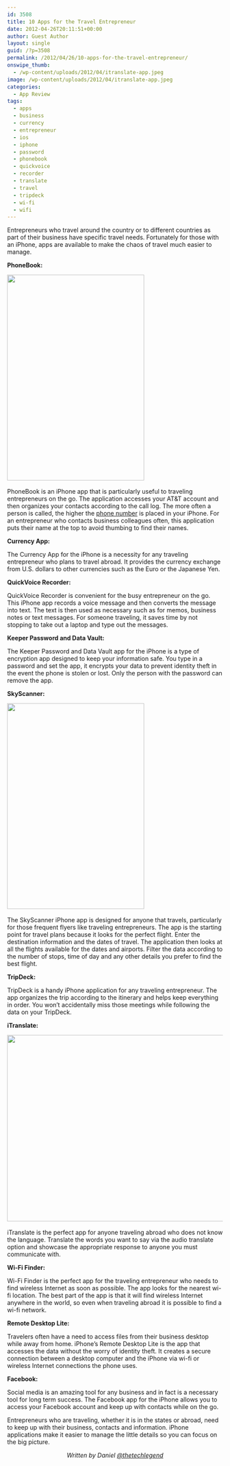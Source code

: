```yaml
---
id: 3508
title: 10 Apps for the Travel Entrepreneur
date: 2012-04-26T20:11:51+00:00
author: Guest Author
layout: single
guid: /?p=3508
permalink: /2012/04/26/10-apps-for-the-travel-entrepreneur/
onswipe_thumb:
  - /wp-content/uploads/2012/04/itranslate-app.jpeg
image: /wp-content/uploads/2012/04/itranslate-app.jpeg
categories:
  - App Review
tags:
  - apps
  - business
  - currency
  - entrepreneur
  - ios
  - iphone
  - password
  - phonebook
  - quickvoice
  - recorder
  - translate
  - travel
  - tripdeck
  - wi-fi
  - wifi
---
```

<p dir="ltr">
  Entrepreneurs who travel around the country or to different countries as part of their business have specific travel needs. Fortunately for those with an iPhone, apps are available to make the chaos of travel much easier to manage.
</p>

**PhoneBook:**

[<img class="aligncenter size-full wp-image-3511" title="PhoneBook-app" src="/wp-content/uploads/2012/04/PhoneBook-app.jpeg" alt="" width="320" height="480" srcset="/wp-content/uploads/2012/04/PhoneBook-app.jpeg 320w, /wp-content/uploads/2012/04/PhoneBook-app-200x300.jpeg 200w, /wp-content/uploads/2012/04/PhoneBook-app-180x270.jpeg 180w" sizes="(max-width: 320px) 100vw, 320px" />](/wp-content/uploads/2012/04/PhoneBook-app.jpeg)

PhoneBook is an iPhone app that is particularly useful to traveling entrepreneurs on the go. The application accesses your AT&T account and then organizes your contacts according to the call log. The more often a person is called, the higher the [phone number](http://www.phonenumber.co.uk/) is placed in your iPhone. For an entrepreneur who contacts business colleagues often, this application puts their name at the top to avoid thumbing to find their names.

**Currency App:**

The Currency App for the iPhone is a necessity for any traveling entrepreneur who plans to travel abroad. It provides the currency exchange from U.S. dollars to other currencies such as the Euro or the Japanese Yen.

**QuickVoice Recorder:**

QuickVoice Recorder is convenient for the busy entrepreneur on the go. This iPhone app records a voice message and then converts the message into text. The text is then used as necessary such as for memos, business notes or text messages. For someone traveling, it saves time by not stopping to take out a laptop and type out the messages.

**Keeper Password and Data Vault:**

The Keeper Password and Data Vault app for the iPhone is a type of encryption app designed to keep your information safe. You type in a password and set the app, it encrypts your data to prevent identity theft in the event the phone is stolen or lost. Only the person with the password can remove the app.

**SkyScanner:**

[<img class="aligncenter size-full wp-image-3512" title="sky-scanner-app" src="/wp-content/uploads/2012/04/sky-scanner-app.jpeg" alt="" width="320" height="480" srcset="/wp-content/uploads/2012/04/sky-scanner-app.jpeg 320w, /wp-content/uploads/2012/04/sky-scanner-app-200x300.jpeg 200w, /wp-content/uploads/2012/04/sky-scanner-app-180x270.jpeg 180w" sizes="(max-width: 320px) 100vw, 320px" />](/wp-content/uploads/2012/04/sky-scanner-app.jpeg)

The SkyScanner iPhone app is designed for anyone that travels, particularly for those frequent flyers like traveling entrepreneurs. The app is the starting point for travel plans because it looks for the perfect flight. Enter the destination information and the dates of travel. The application then looks at all the flights available for the dates and airports. Filter the data according to the number of stops, time of day and any other details you prefer to find the best flight.

**TripDeck:**

TripDeck is a handy iPhone application for any traveling entrepreneur. The app organizes the trip according to the itinerary and helps keep everything in order. You won’t accidentally miss those meetings while following the data on your TripDeck.

**iTranslate:**

<p style="text-align: center;">
  <a href="/wp-content/uploads/2012/04/itranslate-app.jpeg"><img class="aligncenter size-full wp-image-3513" title="itranslate-app" src="/wp-content/uploads/2012/04/itranslate-app.jpeg" alt="" width="595" height="435" srcset="/wp-content/uploads/2012/04/itranslate-app.jpeg 744w, /wp-content/uploads/2012/04/itranslate-app-300x219.jpeg 300w, /wp-content/uploads/2012/04/itranslate-app-180x131.jpeg 180w, /wp-content/uploads/2012/04/itranslate-app-360x263.jpeg 360w" sizes="(max-width: 595px) 100vw, 595px" /></a>
</p>

iTranslate is the perfect app for anyone traveling abroad who does not know the language. Translate the words you want to say via the audio translate option and showcase the appropriate response to anyone you must communicate with.

**Wi-Fi Finder:**

Wi-Fi Finder is the perfect app for the traveling entrepreneur who needs to find wireless Internet as soon as possible. The app looks for the nearest wi-fi location. The best part of the app is that it will find wireless Internet anywhere in the world, so even when traveling abroad it is possible to find a wi-fi network.

**Remote Desktop Lite:**

Travelers often have a need to access files from their business desktop while away from home. iPhone’s Remote Desktop Lite is the app that accesses the data without the worry of identity theft. It creates a secure connection between a desktop computer and the iPhone via wi-fi or wireless Internet connections the phone uses.

**Facebook:**

Social media is an amazing tool for any business and in fact is a necessary tool for long term success. The Facebook app for the iPhone allows you to access your Facebook account and keep up with contacts while on the go.

Entrepreneurs who are traveling, whether it is in the states or abroad, need to keep up with their business, contacts and information. iPhone applications make it easier to manage the little details so you can focus on the big picture.

<p style="text-align: center;">
  <em>Written by Daniel <a href="https://twitter.com/#!/thetechlegend">@thetechlegend</a></em>
</p>
